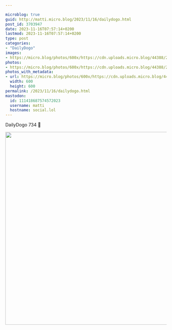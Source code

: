 ```yaml
---

microblog: true
guid: http://matti.micro.blog/2023/11/16/dailydogo.html
post_id: 3703947
date: 2023-11-16T07:57:14+0200
lastmod: 2023-11-16T07:57:14+0200
type: post
categories:
- "DailyDogo"
images:
- https://micro.blog/photos/600x/https://cdn.uploads.micro.blog/44388/2023/b3a7ecba0f4d48eb94417d43cef0c9e6.jpg
photos:
- https://micro.blog/photos/600x/https://cdn.uploads.micro.blog/44388/2023/b3a7ecba0f4d48eb94417d43cef0c9e6.jpg
photos_with_metadata:
- url: https://micro.blog/photos/600x/https://cdn.uploads.micro.blog/44388/2023/b3a7ecba0f4d48eb94417d43cef0c9e6.jpg
  width: 600
  height: 600
permalink: /2023/11/16/dailydogo.html
mastodon:
  id: 111418687574572023
  username: matti
  hostname: social.lol
---
```

DailyDogo 734 🐶

<img src="https://micro.blog/photos/600x/https://blog.martin-haehnel.de/uploads/2023/b3a7ecba0f4d48eb94417d43cef0c9e6.jpg" width="600" height="600" alt="" />
